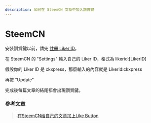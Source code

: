 ```yaml
---
description: 如何在 SteemCN 文章中加入讚賞鍵
---
```


# SteemCN

安裝讚賞鍵以前，請先 [註冊 Liker ID](https://docs.like.co/v/zh/user-guide/liker-id/how-to-register-a-liker-id)。

在 SteemCN 的 "Settings" 輸入自己的 Liker ID，格式為 likerid:\[LikerID\]

假設你的 Liker ID 是 ckxpress，那麼輸入的內容就是 Likerid:ckxpress

再按 "Update"

完成後每篇文章的結尾都會出現讚賞鍵。

### 參考文章

> [在SteemCN给自己的文章加上Like Button](https://matters.news/@jianan/%E5%9C%A8steem-cn%E7%BB%99%E8%87%AA%E5%B7%B1%E7%9A%84%E6%96%87%E7%AB%A0%E5%8A%A0%E4%B8%8Alike-button-zdpuAwoaAXLidE94UX7yM9VzgASrGuuTDEq3vo9rCFtcMSUcu)







